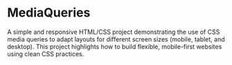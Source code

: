 # MediaQueries
A simple and responsive HTML/CSS project demonstrating the use of CSS media queries to adapt layouts for different screen sizes (mobile, tablet, and desktop). This project highlights how to build flexible, mobile-first websites using clean CSS practices.
